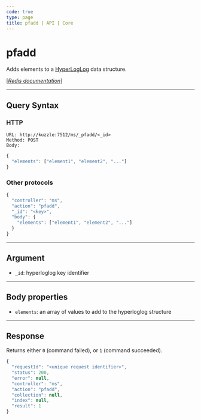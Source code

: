```yaml
---
code: true
type: page
title: pfadd | API | Core
---
```


# pfadd



Adds elements to a [HyperLogLog](https://en.wikipedia.org/wiki/HyperLogLog) data structure.

[[_Redis documentation_]](https://redis.io/commands/pfadd)

---

## Query Syntax

### HTTP

```http
URL: http://kuzzle:7512/ms/_pfadd/<_id>
Method: POST
Body:
```

```js
{
  "elements": ["element1", "element2", "..."]
}
```

### Other protocols

```js
{
  "controller": "ms",
  "action": "pfadd",
  "_id": "<key>",
  "body": {
    "elements": ["element1", "element2", "..."]
  }
}
```

---

## Argument

- `_id`: hyperloglog key identifier

---

## Body properties

- `elements`: an array of values to add to the hyperloglog structure

---

## Response

Returns either `0` (command failed), or `1` (command succeeded).

```js
{
  "requestId": "<unique request identifier>",
  "status": 200,
  "error": null,
  "controller": "ms",
  "action": "pfadd",
  "collection": null,
  "index": null,
  "result": 1
}
```
